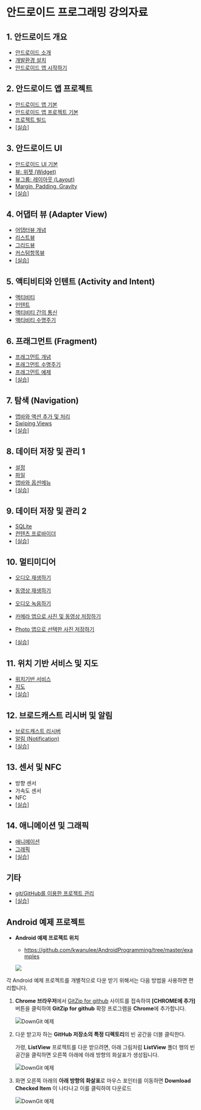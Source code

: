 
# 안드로이드 프로그래밍 강의자료


## 1. 안드로이드 개요

- [안드로이드 소개](http://kwanulee.github.io/AndroidProgramming/intro-android/intro_android.html) 
- [개발환경 설치](http://kwanulee.github.io/AndroidProgramming/intro-android/install_dev_env.html) 
- [안드로이드 앱 시작하기](http://kwanulee.github.io/AndroidProgramming/intro-android/start-android-project.html)   

## 2. 안드로이드 앱 프로젝트
- [안드로이드 앱 기본](http://kwanulee.github.io/AndroidProgramming/android-project/android_app_basic.html)
- [안드로이드 앱 프로젝트 기본](http://kwanulee.github.io/AndroidProgramming/android-project/android_project_basic.html)
- [프로젝트 빌드](http://kwanulee.github.io/AndroidProgramming/android-project/project-build.html)
- [[실습]](http://kwanulee.github.io/AndroidProgramming/android-project/안드로이드_프로젝트_실습.html) 

## 3. 안드로이드 UI
- [안드로이드 UI 기본](http://kwanulee.github.io/AndroidProgramming/android-ui/ui-intro.html)
- [뷰: 위젯 (Widget)](https://kwanulee.github.io/AndroidProgramming/android-ui/ui-widget.html)
- [뷰그룹: 레이아웃 (Layout)](https://kwanulee.github.io/AndroidProgramming/android-ui/ui-layout.html)
- [Margin, Padding, Gravity](https://kwanulee.github.io/AndroidProgramming/android-ui/ui-mpg.html)
- [[실습]](http://kwanulee.github.io/AndroidProgramming/android-ui/안드로이드_UI_실습.html)
 
## 4. 어댑터 뷰 (Adapter View)
- [어댑터뷰 개념](http://kwanulee.github.io/AndroidProgramming/adapter-view/adapterview.html)
- [리스트뷰](http://kwanulee.github.io/AndroidProgramming/adapter-view/listview.html)
- [그리드뷰](http://kwanulee.github.io/AndroidProgramming/adapter-view/gridview.html)
- [커스텀항목뷰](http://kwanulee.github.io/AndroidProgramming/adapter-view/custom-item-view.html)
- [[실습]](http://kwanulee.github.io/AndroidProgramming/adapter-view/adapterview-practice.html)

## 5. 액티비티와 인텐트 (Activity and Intent)
- [액티비티](http://kwanulee.github.io/AndroidProgramming/activity-intent/activity.html) 
- [인텐트](http://kwanulee.github.io/AndroidProgramming/activity-intent/intent.html) 
- [액티비티 간의 통신](http://kwanulee.github.io/AndroidProgramming/activity-intent/activity-communication.html) 
- [액티비티 수명주기](http://kwanulee.github.io/AndroidProgramming/activity-intent/activity-lifecycle.html) 

## 6. 프래그먼트 (Fragment)
- [프래그먼트 개념](http://kwanulee.github.io/AndroidProgramming/fragment/fragment.html) 
- [프래그먼트 수명주기](http://kwanulee.github.io/AndroidProgramming/fragment/fragment-lifecycle.html) 
- [프래그먼트 예제](http://kwanulee.github.io/AndroidProgramming/fragment/fragment-example.html) 
- [[실습]](http://kwanulee.github.io/AndroidProgramming/fragment/fragment-practice.html)

## 7. 탐색 (Navigation)
- [앱바와 액션 추가 및 처리](http://kwanulee.github.io/AndroidProgramming/navigation/actionbar.html)
- [Swiping Views](http://kwanulee.github.io/AndroidProgramming/navigation/swiping-views.html)
- [[실습]]()

## 8. 데이터 저장 및 관리 1
- [설정](http://kwanulee.github.io/AndroidProgramming/data-management/sharedpreferences.html) 
- [파일](http://kwanulee.github.io/AndroidProgramming/data-management/file.html) 
- [앱바와 옵션메뉴](http://kwanulee.github.io/AndroidProgramming/activity-navigation/actionbar.html)
- [[실습]](http://kwanulee.github.io/AndroidProgramming/data-management/datamanagement_lab.html)


## 9. 데이터 저장 및 관리 2
- [SQLite](http://kwanulee.github.io/AndroidProgramming/data-management/sqlite.html) 
- [컨텐츠 프로바이더](http://kwanulee.github.io/AndroidProgramming/data-management/content-provider.html) 
-  [[실습]](http://kwanulee.github.io/AndroidProgramming/data-management/sqlite-content-provider-lab.html)

## 10. 멀티미디어
- [오디오 재생하기](http://kwanulee.github.io/AndroidProgramming/multimedia/multimedia.html#1)
- [동영상 재생하기](http://kwanulee.github.io/AndroidProgramming/multimedia/multimedia.html#2)
- [오디오 녹음하기](http://kwanulee.github.io/AndroidProgramming/multimedia/multimedia.html#3)
- [카메라 앱으로 사진 및 동영상 저장하기](http://kwanulee.github.io/AndroidProgramming/multimedia/multimedia.html#4)
- [Photo 앱으로 선택한 사진 저장하기](http://kwanulee.github.io/AndroidProgramming/multimedia/multimedia.html#5)

-  [[실습]](http://kwanulee.github.io/AndroidProgramming/multimedia/multimedia_lab.html)

## 11. 위치 기반 서비스 및 지도
- [위치기반 서비스](http://kwanulee.github.io/AndroidProgramming/location_map/location.html) 
- [지도](http://kwanulee.github.io/AndroidProgramming/location_map/map.html) 
-  [[실습]](http://kwanulee.github.io/AndroidProgramming/location_map/location-map-lab.html)


## 12. 브로드캐스트 리시버 및 알림
- [브로드캐스트 리시버](http://kwanulee.github.io/AndroidProgramming/broadcast_notification/broadcast_receiver.html)
- [알림 (Notification)](http://kwanulee.github.io/AndroidProgramming/broadcast_notification/notification.html)
-  [[실습]](http://kwanulee.github.io/AndroidProgramming/broadcast_notification/broadcast-notification-lab.html)

## 13. 센서 및 NFC
- 방향 센서
- 가속도 센서
- NFC
- [[실습]]()

## 14. 애니메이션 및 그래픽
- [애니메이션](http://kwanulee.github.io/AndroidProgramming/animation-graphics/animation.html) 
- [그래픽](http://kwanulee.github.io/AndroidProgramming/animation-graphics/graphics.html) 
-  [[실습]](http://kwanulee.github.io/AndroidProgramming/animation-graphics/animation_lab.html)


## 기타
- [git/GitHub를 이용한 프로젝트 관리](http://kwanulee.github.io/AndroidProgramming/android-project/git_github.html)
- [[실습]](http://kwanulee.github.io/AndroidProgramming/android-project/git_github_실습.html)

## Android 예제 프로젝트 
- **Android 예제 프로젝트 위치**
	- https://github.com/kwanulee/AndroidProgramming/tree/master/examples

	![](figures/examples.png)


각 Android 예제 프로젝트를 개별적으로 다운 받기 위해서는 다음 방법을 사용하면 편리합니다.

1. **Chrome 브라우저**에서 [GitZip for github](https://chrome.google.com/webstore/detail/gitzip-for-github/ffabmkklhbepgcgfonabamgnfafbdlkn) 사이트를 접속하여 **[CHROME에 추가]** 버튼을 클릭하여 **GitZip for github** 확장 프로그램을 **Chrome**에 추가합니다.

	![DownGit 예제](figures/gitzip-install.png)
	
2. 다운 받고자 하는 **GitHub 저장소의 특정 디렉토리**의 빈 공간을 더블 클릭한다.

	가령, **ListView** 프로젝트를 다운 받으려면, 아래 그림처럼 **ListView** 폴더 행의 빈공간을 클릭하면 오른쪽 아래에 아래 방향의 화살표가 생성됩니다.

	![DownGit 예제](figures/git-folder-download1.png) 

3. 화면 오른쪽 아래의 **아래 방향의 화살표**로 마우스 포인터를 이동하면 **Download Checked Item** 이 나타나고 이를 클릭하여 다운로드

	![DownGit 예제](figures/git-folder-download2.png) 